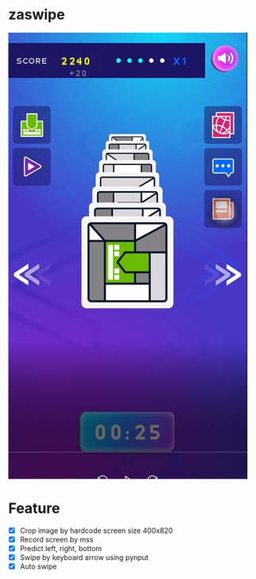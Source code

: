 # zaswipe
![alt text](https://github.com/rin2401/zaswipe/blob/master/screen.jpg)
# Feature
- [x] Crop image by hardcode screen size 400x820
- [x] Record screen by mss
- [x] Predict left, right, bottom
- [x] Swipe by keyboard arrow using pynput
- [x] Auto swipe
